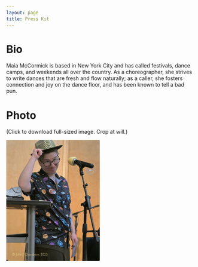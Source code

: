 ```yaml
---
layout: page
title: Press Kit
---
```


# Bio
Maia McCormick is based in New York City and has called festivals, dance camps, and weekends all over the country. As a choreographer, she strives to write dances that are fresh and flow naturally; as a caller, she fosters connection and joy on the dance floor, and has been known to tell a bad pun.

# Photo
(Click to download full-sized image. Crop at will.)


<a href="/assets/images/2023-headshot.jpg" title="Calling headshot -- taken by Julia J. Chambers at Queer Contra Dance Camp 2023" target="_blank">
	<img src="/assets/images/2023-headshot.jpg" alt="Calling headshot -- taken by Julia J. Chambers at Queer Contra Dance Camp 2023" width="250"/>
</a>

